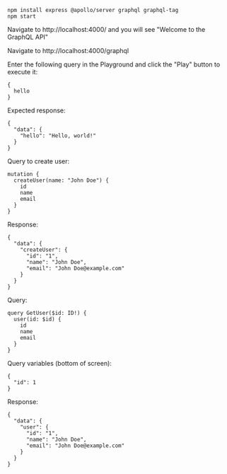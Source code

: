 ```console
npm install express @apollo/server graphql graphql-tag
npm start
```

Navigate to http://localhost:4000/ and you will see "Welcome to the GraphQL API"

Navigate to http://localhost:4000/graphql

Enter the following query in the Playground and click the "Play" button to execute it:
```console
{
  hello
}
```

Expected response:
```console
{
  "data": {
    "hello": "Hello, world!"
  }
}
```

Query to create user:
```console
mutation {
  createUser(name: "John Doe") {
    id
    name
    email
  }
}
```

Response:
```console
{
  "data": {
    "createUser": {
      "id": "1",
      "name": "John Doe",
      "email": "John Doe@example.com"
    }
  }
}
```

Query:
```console
query GetUser($id: ID!) {
  user(id: $id) {
    id
    name
    email
  }
}
```
Query variables (bottom of screen):
```console
{
  "id": 1
}
```

Response:
```console
{
  "data": {
    "user": {
      "id": "1",
      "name": "John Doe",
      "email": "John Doe@example.com"
    }
  }
}
```